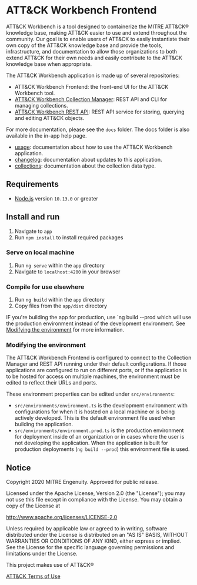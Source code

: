 # ATT&CK Workbench Frontend

ATT&CK Workbench is a tool designed to containerize the MITRE ATT&CK&reg; knowledge base, making ATT&CK easier to use and extend throughout the community. Our goal is to enable users of ATT&CK to easily instantiate their own copy of the ATT&CK knowledge base and provide the tools, infrastructure, and documentation to allow those organizations to both extend ATT&CK for their own needs and easily contribute to the ATT&CK knowledge base when appropriate.

The ATT&CK Workbench application is made up of several repositories:
- ATT&CK Workbench Frontend: the front-end UI for the ATT&CK Workbench tool.
- [ATT&CK Workbench Collection Manager](https://github.com/center-for-threat-informed-defense/attack-workbench-collection-manager): REST API and CLI for managing collections.
- [ATT&CK Workbench REST API](https://github.com/center-for-threat-informed-defense/attack-workbench-rest-api): REST API service for storing, querying and editing ATT&CK objects.

For more documentation, please see the `docs` folder. The docs folder is also available in the in-app help page.
- [usage](/docs/usage.md): documentation about how to use the ATT&CK Workbench application.
- [changelog](/docs/changelog.md): documentation about updates to this application.
- [collections](/docs/collections.md): documentation about the collection data type.

## Requirements
- [Node.js](https://nodejs.org/) version `10.13.0` or greater

## Install and run
1. Navigate to `app`
2. Run `npm install` to install required packages

### Serve on local machine
1. Run `ng serve` within the `app` directory
2. Navigate to `localhost:4200` in your browser

### Compile for use elsewhere
1. Run `ng build` within the `app` directory
2. Copy files from the `app/dist` directory

IF you're building the app for production, use `ng build --prod which will use the production environment instead of the development environment. See [Modifying the environment](#modifying-the-environment) for more information.

### Modifying the environment
The ATT&CK Workbench Frontend is configured to connect to the Collection Manager and REST API running under their default configurations. If those applications are configured to run on different ports, or if the application is to be hosted for access on multiple machines, the environment must be edited to reflect their URLs and ports.

These environment properties can be edited under `src/environments`:
- `src/environments/environment.ts` is the development environment with configurations for when it is hosted on a local machine or is being actively developed. This is the default environment file used when building the application.
- `src/environments/environment.prod.ts` is the production environment for deployment inside of an organization or in cases where the user is not developing the application. When the application is built for production deployments (`ng build --prod`) this environment file is used.

## Notice 

Copyright 2020 MITRE Engenuity. Approved for public release. 

Licensed under the Apache License, Version 2.0 (the "License"); you may not use this file except in compliance with the License. You may obtain a copy of the License at 

http://www.apache.org/licenses/LICENSE-2.0 

Unless required by applicable law or agreed to in writing, software distributed under the License is distributed on an "AS IS" BASIS, WITHOUT WARRANTIES OR CONDITIONS OF ANY KIND, either express or implied. See the License for the specific language governing permissions and limitations under the License. 

This project makes use of ATT&CK®

[ATT&CK Terms of Use](https://attack.mitre.org/resources/terms-of-use/)